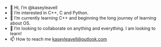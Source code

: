 - 👋 Hi, I’m @kaseyleavell
- 👀 I’m interested in C++, C and Python.
- 🌱 I’m currently learning C++ and beginning the long journey of learning about OS.
- 💞️ I’m looking to collaborate on anything and everything. I am looking to learn!
- 📫 How to reach me kaseyleavell@outlook.com

<!---

--->
